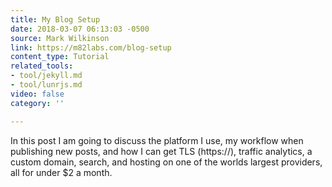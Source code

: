 ```yaml
---
title: My Blog Setup
date: 2018-03-07 06:13:03 -0500
source: Mark Wilkinson
link: https://m82labs.com/blog-setup
content_type: Tutorial
related_tools:
- tool/jekyll.md
- tool/lunrjs.md
video: false
category: ''

---
```

In this post I am going to discuss the platform I use, my workflow when publishing new posts, and how I can get TLS (https://), traffic analytics, a custom domain, search, and hosting on one of the worlds largest providers, all for under $2 a month.
